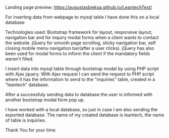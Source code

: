 Landing page preview: https://augustasbieksa.github.io/LeantechTest/

For inserting data from webpage to mysql table I have done this on a local database

Technologies used:
Bootstrap framework for layout, responsive layout, navigation bar and for inquiry modal forms when a client wants to contact the website.
jQuery for smooth page scrolling, sticky navigation bar, self closing mobile menu navigation bar(after a user clicks).
jQuery has also been used for modal forms to inform the client if the mandatory fields weren't filled. 

I insert data into mysql table through bootstrap modal by using PHP script with Ajax jquery. With Ajax request I can send the request to PHP script where it has the information to send to the "inquiries" table, created in a "leantech" database.

After a successfuly sending data to database the user is informed with another bootstrap modal form  pop up.

I have worked with a local database, so just in case I am also sending the exported database. The name of my created database is leantech, the name of table is inquiries. 

Thank You for your time.